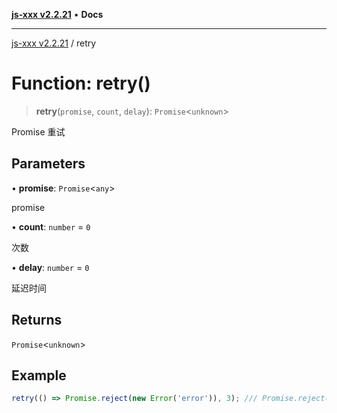 [**js-xxx v2.2.21**](../README.md) • **Docs**

***

[js-xxx v2.2.21](../README.md) / retry

# Function: retry()

> **retry**(`promise`, `count`, `delay`): `Promise`\<`unknown`\>

Promise 重试

## Parameters

• **promise**: `Promise`\<`any`\>

promise

• **count**: `number` = `0`

次数

• **delay**: `number` = `0`

延迟时间

## Returns

`Promise`\<`unknown`\>

## Example

```ts
retry(() => Promise.reject(new Error('error')), 3); /// Promise.reject(new Error('error')) 执行 3 次
```
